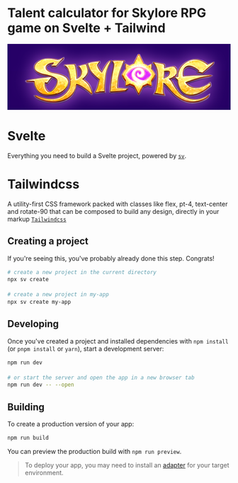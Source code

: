 # Talent calculator for Skylore RPG game on Svelte + Tailwind
![Project Logo](static/images/logo.png)

# Svelte

Everything you need to build a Svelte project, powered by [`sv`](https://github.com/sveltejs/cli).

# Tailwindcss
A utility-first CSS framework packed with classes like flex, pt-4, text-center and rotate-90 that can be composed to build any design, directly in your markup [`Tailwindcss`](https://tailwindcss.com/)

## Creating a project

If you're seeing this, you've probably already done this step. Congrats!

```bash
# create a new project in the current directory
npx sv create

# create a new project in my-app
npx sv create my-app
```

## Developing

Once you've created a project and installed dependencies with `npm install` (or `pnpm install` or `yarn`), start a development server:

```bash
npm run dev

# or start the server and open the app in a new browser tab
npm run dev -- --open
```

## Building

To create a production version of your app:

```bash
npm run build
```

You can preview the production build with `npm run preview`.

> To deploy your app, you may need to install an [adapter](https://svelte.dev/docs/kit/adapters) for your target environment.
